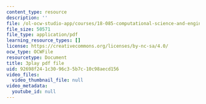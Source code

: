 ```yaml
---
content_type: resource
description: ''
file: /ol-ocw-studio-app/courses/18-085-computational-science-and-engineering-i-fall-2008/92698f241c3096c35b7c10c98aecd156_bElQTlIWCr8.pdf
file_size: 50571
file_type: application/pdf
learning_resource_types: []
license: https://creativecommons.org/licenses/by-nc-sa/4.0/
ocw_type: OCWFile
resourcetype: Document
title: 3play pdf file
uid: 92698f24-1c30-96c3-5b7c-10c98aecd156
video_files:
  video_thumbnail_file: null
video_metadata:
  youtube_id: null
---
```

